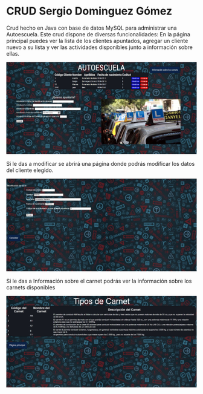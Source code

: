 # CRUD Sergio Dominguez Gómez

Crud hecho en Java con base de datos MySQL para administrar una Autoescuela. Este crud dispone de diversas funcionalidades: En la página principal puedes ver la lista de los clientes apuntados, agregar un cliente nuevo a su lista y ver las actividades disponibles junto a información sobre ellas.

<img src= "https://github.com/SergioDominguez15/CRUD/blob/1be3da193003a60d5c9339d588f04164b7942d05/Capturas%20Crud/Captura%201.jpg">

Si le das a modificar se abrirá una página donde podrás modificar los datos del cliente elegido.

<img src= "https://github.com/SergioDominguez15/CRUD/blob/3c3d739c68721094bbc47ea5c8abd3f79442d309/Capturas%20Crud/Captura%202.jpg">

Si le das a Información sobre el carnet podrás ver la información sobre los carnets disponibles

<img src= "https://github.com/SergioDominguez15/CRUD/blob/3c3d739c68721094bbc47ea5c8abd3f79442d309/Capturas%20Crud/Captura%203.jpg">
